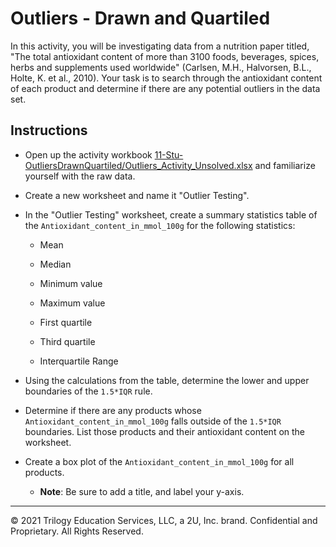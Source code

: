 # Outliers - Drawn and Quartiled

In this activity, you will be investigating data from a nutrition paper titled, "The total antioxidant content of more than 3100 foods, beverages, spices, herbs and supplements used worldwide" (Carlsen, M.H., Halvorsen, B.L., Holte, K. et al., 2010). Your task is to search through the antioxidant content of each product and determine if there are any potential outliers in the data set.

## Instructions

* Open up the activity workbook [11-Stu-OutliersDrawnQuartiled/Outliers_Activity_Unsolved.xlsx](Unsolved/Outliers_Activity_Unsolved.xlsx) and familiarize yourself with the raw data.

* Create a new worksheet and name it "Outlier Testing".

* In the "Outlier Testing" worksheet, create a summary statistics table of the `Antioxidant_content_in_mmol_100g` for the following statistics:

  * Mean

  * Median

  * Minimum value

  * Maximum value

  * First quartile

  * Third quartile

  * Interquartile Range

* Using the calculations from the table, determine the lower and upper boundaries of the `1.5*IQR` rule.

* Determine if there are any products whose `Antioxidant_content_in_mmol_100g` falls outside of the `1.5*IQR` boundaries. List those products and their antioxidant content on the worksheet.

* Create a box plot of the `Antioxidant_content_in_mmol_100g` for all products.

  * **Note**: Be sure to add a title, and label your y-axis.

---

© 2021 Trilogy Education Services, LLC, a 2U, Inc. brand. Confidential and Proprietary. All Rights Reserved.
